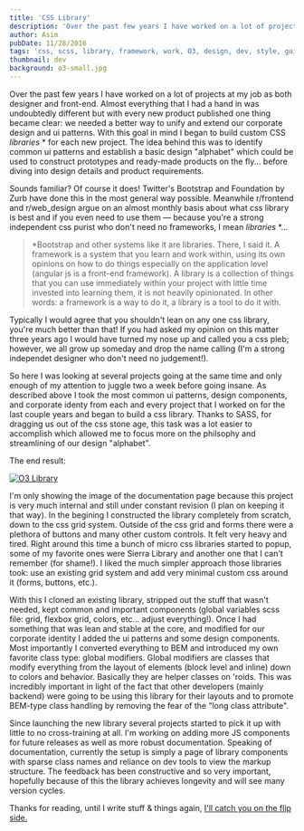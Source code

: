 ```yaml
---
title: 'CSS Library'
description: 'Over the past few years I have worked on a lot of projects at my job as both designer and front-end. Almost everything that I had a hand in was undoubtedly different but with every new product published one thing became clear: we needed a better way to unify and extend our corporate design and ui patterns. With this goal in mind I began to build custom CSS libraries for each new project. The idea behind this was to identify common ui patterns and establish a basic design "alphabet" which could be used to construct prototypes and ready-made products on the fly... before diving into design details and product requirements.'
author: Asim
pubDate: 11/28/2016
tags: 'css, scss, library, framework, work, O3, design, dev, style, guide, design, components, ui, patterns'
thumbnail: dev
background: o3-small.jpg
---
```


Over the past few years I have worked on a lot of projects at my job as both designer and front-end. Almost everything that I had a hand in was undoubtedly different but with every new product published one thing became clear: we needed a better way to unify and extend our corporate design and ui patterns. With this goal in mind I began to build custom CSS *libraries* * for each new project. The idea behind this was to identify common ui patterns and establish a basic design "alphabet" which could be used to construct prototypes and ready-made products on the fly... before diving into design details and product requirements. 

Sounds familiar? Of course it does! Twitter's Bootstrap and Foundation by Zurb have done this in the most general way possible. Meanwhile r/frontend and r/web_design argue on an almost monthly basis about what css library is best and if you even need to use them &mdash; because you're a strong independent css purist who don't need no frameworks, I mean *libraries* *... 

> *Bootstrap and other systems like it are libraries. There, I said it. A framework is a system that you learn and work within, using its own opinions on how to do things especially on the application level (angular js is a front-end framework). A library is a collection of things that you can use immediately within your project with little time invested into learning them, it is not heavily opinionated. In other words: a framework is a way to do it, a library is a tool to do it with. 

Typically I would agree that you shouldn't lean on any one css library, you're much better than that! If you had asked my opinion on this matter three years ago I would have  turned my nose up and called you a css pleb; however, we all grow up someday and drop the name calling (I'm a strong independet designer who don't need no judgement!). 

So here I was looking at several projects going at the same time and only enough of my attention to juggle two a week before going insane. As described above I took the most common ui patterns, design components, and corporate identy from each and every project that I worked on for the last couple years and began to build a css library. Thanks to SASS, for dragging us out of the css stone age, this task was a lot easier to accomplish which allowed me to focus more on the philsophy and streamlining of our design "alphabet".   

The end result:

<a href="/Media/blog/o3-full.jpg" target="_blank"><img src="/Media/blog/o3-small.jpg" title="O3 Library"></a>

I'm only showing the image of the documentation page because this project is very much internal and still under constant revision (I plan on keeping it that way). In the begining I constructed the library completely from scratch, down to the css grid system. Outside of the css grid and forms there were a plethora of buttons and many other custom controls. It felt very heavy and tired. Right around this time a bunch of micro css libraries started to popup, some of my favorite ones were Sierra Library and another one that I can't remember (for shame!). I liked the much simpler approach those libraries took: use an existing grid system and add very minimal custom css around it (forms, buttons, etc.).

With this I cloned an existing library, stripped out the stuff that wasn't needed, kept common and important components (global variables scss file: grid, flexbox grid, colors, etc... adjust everything!). Once I had something that was lean and stable at the core, and modified for our corporate identity I added the ui patterns and some design components. Most importantly I converted everything to BEM and introduced my own favorite class type: global modifiers. Global modifiers are classes that modify everything from the layout of elements (block level and inline) down to colors and behavior. Basically they are helper classes on 'roids. This was incredibly important in light of the fact that other developers (mainly backend) were going to be using this library for their layouts and to promote BEM-type class handling by removing the fear of the "long class attribute". 

Since launching the new library several projects started to pick it up with little to no cross-training at all. I'm working on adding more JS components for future releases as well as more robust documentation. Speaking of documentation, currently the setup is simply a page of library components with sparse class names and reliance on dev tools to view the markup structure. The feedback has been constructive and  so very important, hopefully because of this the library achieves longevity and will see many version cycles.        

Thanks for reading, until I write stuff &amp; things again, <a href="http://i.imgur.com/yjc1Ykq.gif" target="_blank">I'll catch you on the flip side.</a>